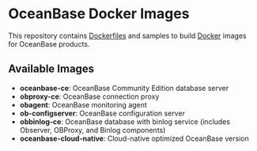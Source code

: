 # OceanBase Docker Images

This repository contains [Dockerfiles](https://docs.docker.com/engine/reference/builder/) and samples to build [Docker](https://www.docker.com/what-docker) images for OceanBase products.

## Available Images

- **oceanbase-ce**: OceanBase Community Edition database server
- **obproxy-ce**: OceanBase connection proxy
- **obagent**: OceanBase monitoring agent
- **ob-configserver**: OceanBase configuration server
- **obbinlog-ce**: OceanBase database with binlog service (includes Observer, OBProxy, and Binlog components)
- **oceanbase-cloud-native**: Cloud-native optimized OceanBase version
